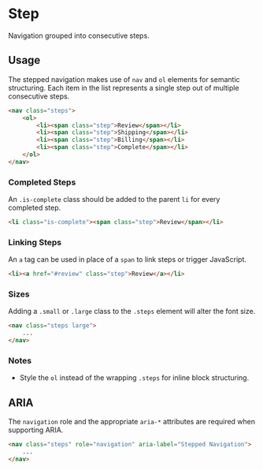 # Step #

Navigation grouped into consecutive steps.

## Usage ##

The stepped navigation makes use of `nav` and `ol` elements for semantic structuring.
Each item in the list represents a single step out of multiple consecutive steps.

```html
<nav class="steps">
    <ol>
        <li><span class="step">Review</span></li>
        <li><span class="step">Shipping</span></li>
        <li><span class="step">Billing</span></li>
        <li><span class="step">Complete</span></li>
    </ol>
</nav>
```

### Completed Steps ###

An `.is-complete` class should be added to the parent `li` for every completed step.

```html
<li class="is-complete"><span class="step">Review</span></li>
```

### Linking Steps ###

An `a` tag can be used in place of a `span` to link steps or trigger JavaScript.

```html
<li><a href="#review" class="step">Review</a></li>
```

### Sizes ###

Adding a `.small` or `.large` class to the `.steps` element will alter the font size.

```html
<nav class="steps large">
    ...
</nav>
```

### Notes ###

* Style the `ol` instead of the wrapping `.steps` for inline block structuring.

## ARIA ##

The `navigation` role and the appropriate `aria-*` attributes are required when supporting ARIA.

```html
<nav class="steps" role="navigation" aria-label="Stepped Navigation">
    ...
</nav>
```